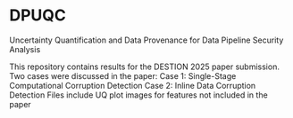 # DPUQC
Uncertainty Quantification and Data Provenance for Data Pipeline Security Analysis

This repository contains results for the DESTION 2025 paper submission.
Two cases were discussed in the paper:
Case 1: Single-Stage Computational Corruption Detection
Case 2: Inline Data Corruption Detection
Files include UQ plot images for features not included in the paper

